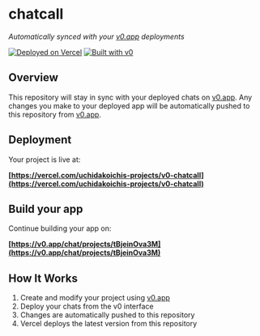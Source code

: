 # chatcall

*Automatically synced with your [v0.app](https://v0.app) deployments*

[![Deployed on Vercel](https://img.shields.io/badge/Deployed%20on-Vercel-black?style=for-the-badge&logo=vercel)](https://vercel.com/uchidakoichis-projects/v0-chatcall)
[![Built with v0](https://img.shields.io/badge/Built%20with-v0.app-black?style=for-the-badge)](https://v0.app/chat/projects/tBjeinOva3M)

## Overview

This repository will stay in sync with your deployed chats on [v0.app](https://v0.app).
Any changes you make to your deployed app will be automatically pushed to this repository from [v0.app](https://v0.app).

## Deployment

Your project is live at:

**[https://vercel.com/uchidakoichis-projects/v0-chatcall](https://vercel.com/uchidakoichis-projects/v0-chatcall)**

## Build your app

Continue building your app on:

**[https://v0.app/chat/projects/tBjeinOva3M](https://v0.app/chat/projects/tBjeinOva3M)**

## How It Works

1. Create and modify your project using [v0.app](https://v0.app)
2. Deploy your chats from the v0 interface
3. Changes are automatically pushed to this repository
4. Vercel deploys the latest version from this repository